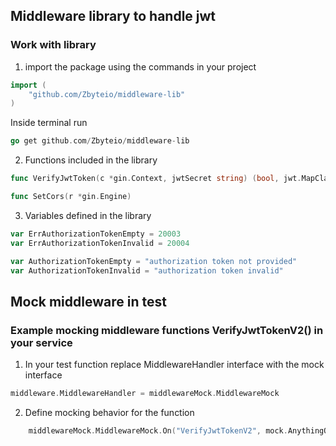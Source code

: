 ## Middleware library to handle jwt

### Work with library

1. import the package using the commands in your project

```go
import (
	"github.com/Zbyteio/middleware-lib"
)

```
Inside terminal run 
```go
go get github.com/Zbyteio/middleware-lib

```
2. Functions included in the library

```go
func VerifyJwtToken(c *gin.Context, jwtSecret string) (bool, jwt.MapClaims, int, error)
```

```go
func SetCors(r *gin.Engine) 
```

3. Variables defined in the library

```go
var ErrAuthorizationTokenEmpty = 20003
var ErrAuthorizationTokenInvalid = 20004

var AuthorizationTokenEmpty = "authorization token not provided"
var AuthorizationTokenInvalid = "authorization token invalid"
```



## Mock middleware in test

### Example mocking middleware functions VerifyJwtTokenV2() in your service
1. In your test function replace MiddlewareHandler interface with the mock interface

```go
middleware.MiddlewareHandler = middlewareMock.MiddlewareMock
```
2. Define mocking behavior for the function

```go
	middlewareMock.MiddlewareMock.On("VerifyJwtTokenV2", mock.AnythingOfType("*gin.Context"), "<auth_service_base_url>").Return(true)

```